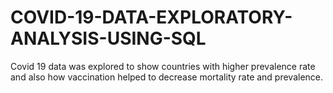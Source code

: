 # COVID-19-DATA-EXPLORATORY-ANALYSIS-USING-SQL
Covid 19 data was explored to show countries with higher prevalence rate  and also how vaccination helped to decrease mortality rate and prevalence. 
